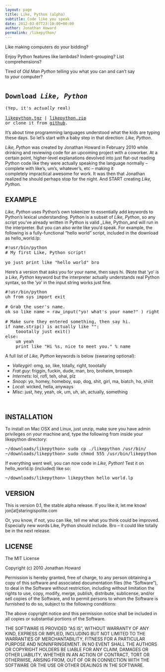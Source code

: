 ```yaml
---
layout: page
title: Like, Python (alpha)
subtitle: Code like you speak
date: 2012-03-07T23:10:00+00:00
author: Jonathan Howard
permalink: /likepython/
---
```

<div class="clearfix">
  <div class="col md-col-6 sm-col-12 pr4 py2">
    <p>Like making computers do your bidding?</p>
    <p>Enjoy Python features like lambdas? Indent-grouping? List comprehensions?</p>
    <p>Tired of <em>Old Man Python</em> telling you what you can and can&#8217;t say to <em>your</em> computer?</p>
  </div>  
  <div class="col md-col-6 sm-col-12 py2">
    <pre><h2 class="m0">Download <em>Like, Python</em></h2>(Yep, it's <em>actually</em> real)

<div class="mt1 mb1 fw-400"><a href="https://github.com/staringispolite/likeprogramming/blob/master/likepython/branches/0.1/likepython_0.1.tgz" target="__blank">likepython.tgz</a> | <a href="https://github.com/staringispolite/likeprogramming/blob/master/likepython/branches/0.1/likepython_0.1.zip" target="__blank">likepython.zip</a></div>or clone it from <a class="fw-400" href="http://github.com/staringispolite/likeprogramming" target="__blank">github</a>.</pre>
  </div>  
</div>
  
It&#8217;s about time programming languages understood what the kids are typing these days. So let&#8217;s start with a baby step in that direction: _Like, Python_.

_Like, Python_ was created by Jonathan Howard in February 2010 while drinking and reviewing code for an upcoming project with a coworker. At a certain point, higher-level explanations devolved into just flat-out reading Python code like they were actually speaking the language normally &#8211; complete with like&#8217;s, um&#8217;s, whatever&#8217;s, etc &#8211; making it completely impractical awesome for work. It was then that Jonathan realized he should perhaps stop for the night. And START creating _Like, Python_.

## EXAMPLE

_Like, Python_ uses Python&#8217;s own tokenizer to essentially add keywords to Python&#8217;s lexical understanding. Python is a subset of _Like, Python_, so any script you&#8217;ve already written in Python is valid _Like, Python_and will run in the interpreter. But you can also write like you&#8217;d speak. For example, the following is a fully-functional &#8220;hello world&#8221; script, included in the download as hello_world.lp:

<pre>#!usr/bin/python
# My first Like, Python script!

yo just print like "hello world" bro</pre>

Here&#8217;s a version that asks you for your name, then says hi. (Note that &#8216;yo&#8217; is a _Like, Python_ keyword but the interpreter actually understands real Python syntax, so the &#8216;yo&#8217; in the input string works just fine.

<pre>#!usr/bin/python
uh from sys import exit

# Grab the user's name.
ok so like name = raw_input("yo! what's your name?" ) right

# Make sure they entered something, then say hi.
if name.strip() is actually like "":
    toootally just exit()
else:
    um yeah
    print like "Hi %s, nice to meet you." % name</pre>

A full list of _Like, Python_ keywords is below (swearing optional):

  * _Valleygirl_: omg, so, like, totally, right, toootally
  * _Frat guy_: friggin, fuckin, dude, man, bro, broheim, broseph
  * _Internets_: lol, rofl, teh, ohai, plz
  * _Snoop_: yo, homey, homeboy, sup, dog, shit, girl, ma, biatch, ho, shiiit
  * _Local_: wicked, hella, anyways
  * _Misc_: just, hey, yeah, ok, um, uh, ah, actually, something

&nbsp;

## INSTALLATION

To install on Mac OSX and Linux, just unzip, make sure you have admin privileges on your machine and, type the following from inside your likepython directory:

<pre>~/downloads/likepython&gt; sudo cp ./likepython /usr/bin/
~/downloads/likepython&gt; sudo chmod 555 /usr/bin/likepython</pre>

If everything went well, you can now code in _Like, Python_! Test it on hello_world.lp (included) like so:

<pre>~/downloads/likepython&gt; likepython hello_world.lp</pre>

## VERSION

This is version 0.1, the stable alpha release. If you like it, let me know! jon[at]staringispolite.com

Or, you know, if not, you can like, tell me what you think could be improved. Especially new words Like, Python should include. Bro &#8211; it could like totally be in the next release.

## LICENSE

The MIT License
  
Copyright (c) 2010 Jonathan Howard

Permission is hereby granted, free of charge, to any person obtaining a copy of this software and associated documentation files (the &#8220;Software&#8221;), to deal in the Software without restriction, including without limitation the rights to use, copy, modify, merge, publish, distribute, sublicense, and/or sell copies of the Software, and to permit persons to whom the Software is furnished to do so, subject to the following conditions:

The above copyright notice and this permission notice shall be included in all copies or substantial portions of the Software.

THE SOFTWARE IS PROVIDED &#8220;AS IS&#8221;, WITHOUT WARRANTY OF ANY KIND, EXPRESS OR IMPLIED, INCLUDING BUT NOT LIMITED TO THE WARRANTIES OF MERCHANTABILITY, FITNESS FOR A PARTICULAR PURPOSE AND NONINFRINGEMENT. IN NO EVENT SHALL THE AUTHORS OR COPYRIGHT HOLDERS BE LIABLE FOR ANY CLAIM, DAMAGES OR OTHER LIABILITY, WHETHER IN AN ACTION OF CONTRACT, TORT OR OTHERWISE, ARISING FROM, OUT OF OR IN CONNECTION WITH THE SOFTWARE OR THE USE OR OTHER DEALINGS IN THE SOFTWARE.
    </div>
  </div>
</section>
